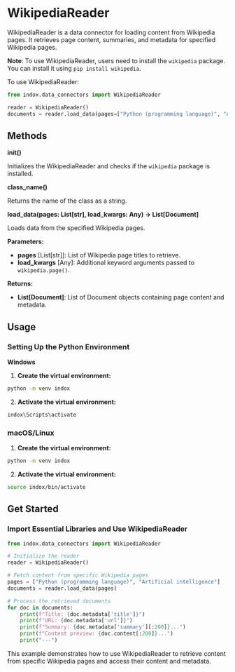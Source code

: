 # WikipediaReader

WikipediaReader is a data connector for loading content from Wikipedia pages. It retrieves page content, summaries, and metadata for specified Wikipedia pages.

**Note**: To use WikipediaReader, users need to install the `wikipedia` package. You can install it using `pip install wikipedia`.

To use WikipediaReader:

```python
from indox.data_connectors import WikipediaReader

reader = WikipediaReader()
documents = reader.load_data(pages=["Python (programming language)", "Artificial intelligence"])
```

## Methods 

**__init__()**

Initializes the WikipediaReader and checks if the `wikipedia` package is installed.

**class_name()**

Returns the name of the class as a string.

**load_data(pages: List[str], load_kwargs: Any) -> List[Document]**

Loads data from the specified Wikipedia pages.

**Parameters:**
- **pages** [List[str]]: List of Wikipedia page titles to retrieve.
- **load_kwargs** [Any]: Additional keyword arguments passed to `wikipedia.page()`.

**Returns:**
- **List[Document]**: List of Document objects containing page content and metadata.

## Usage
### Setting Up the Python Environment
**Windows**
1. **Create the virtual environment:**
```bash
python -m venv indox
```
2. **Activate the virtual environment:**
```bash
indox\Scripts\activate
```
### macOS/Linux
1. **Create the virtual environment:**
```bash
python -m venv indox
```
2. **Activate the virtual environment:**
```bash
source indox/bin/activate
```

## Get Started
### Import Essential Libraries and Use WikipediaReader

```python
from indox.data_connectors import WikipediaReader

# Initialize the reader
reader = WikipediaReader()

# Fetch content from specific Wikipedia pages
pages = ["Python (programming language)", "Artificial intelligence"]
documents = reader.load_data(pages)

# Process the retrieved documents
for doc in documents:
    print(f"Title: {doc.metadata['title']}")
    print(f"URL: {doc.metadata['url']}")
    print(f"Summary: {doc.metadata['summary'][:200]}...")
    print(f"Content preview: {doc.content[:200]}...")
    print("---")
```
This example demonstrates how to use WikipediaReader to retrieve content from specific Wikipedia pages and access their content and metadata.   
